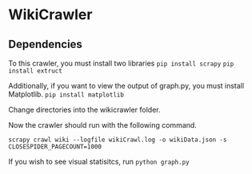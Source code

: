 # WikiCrawler

Dependencies
---

To this crawler, you must install two libraries
`pip install scrapy`
`pip install extruct`

Additionally, if you want to view the output of graph.py, you must install Matplotlib.
`pip install matplotlib`

Change directories into the wikicrawler folder.

Now the crawler should run with the following command.

`scrapy crawl wiki --logfile wikiCrawl.log -o wikiData.json -s CLOSESPIDER_PAGECOUNT=1000`

If you wish to see visual statisitcs, run 
`python graph.py`
